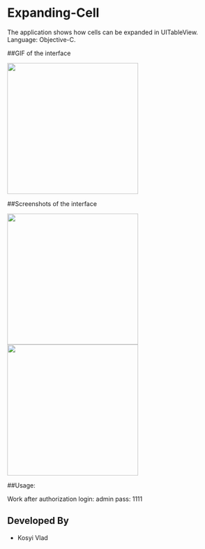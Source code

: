 # Expanding-Cell

The application shows how cells can be expanded in UITableView.
Language: Objective-C.

##GIF of the interface

<img src="https://github.com/vlaskos/Expending-Cell/blob/master/Resources/3.png" width="300">

##Screenshots of the interface

<img src="https://github.com/vlaskos/Expending-Cell/blob/master/Resources/1.png" width="300">
<img src="https://github.com/vlaskos/Expending-Cell/blob/master/Resources/2.png" width="300">

##Usage: 

Work after authorization
login: admin
pass: 1111

Developed By
------------
* Kosyi Vlad
